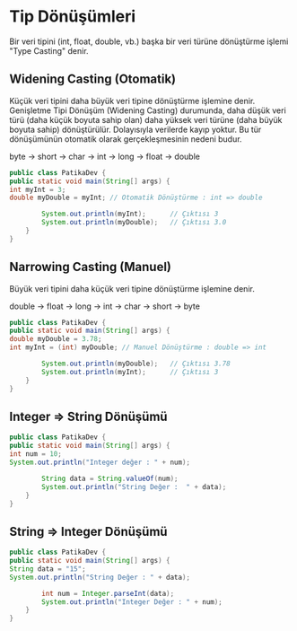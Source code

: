 # Tip Dönüşümleri

Bir veri tipini (int, float, double, vb.) başka bir veri türüne dönüştürme işlemi "Type Casting" denir.

## Widening Casting (Otomatik)

Küçük veri tipini daha büyük veri tipine dönüştürme işlemine denir. Genişletme Tipi Dönüşüm (Widening Casting) durumunda, daha düşük veri türü (daha küçük boyuta sahip olan) daha yüksek veri türüne (daha büyük boyuta sahip) dönüştürülür. Dolayısıyla verilerde kayıp yoktur. Bu tür dönüşümünün otomatik olarak gerçekleşmesinin nedeni budur.

byte -> short -> char -> int -> long -> float -> double

````java
public class PatikaDev {
public static void main(String[] args) {
int myInt = 3;
double myDouble = myInt; // Otomatik Dönüştürme : int => double

        System.out.println(myInt);      // Çıktısı 3
        System.out.println(myDouble);   // Çıktısı 3.0
    }
}
````

## Narrowing Casting (Manuel)

Büyük veri tipini daha küçük veri tipine dönüştürme işlemine denir.

double -> float -> long -> int -> char -> short -> byte

````java
public class PatikaDev {
public static void main(String[] args) {
double myDouble = 3.78;
int myInt = (int) myDouble; // Manuel Dönüştürme : double => int

        System.out.println(myDouble);   // Çıktısı 3.78
        System.out.println(myInt);      // Çıktısı 3
    }
}
````

## Integer => String Dönüşümü
````java
public class PatikaDev {
public static void main(String[] args) {
int num = 10;
System.out.println("Integer değer : " + num);

        String data = String.valueOf(num);
        System.out.println("String Değer :  " + data);
    }
}
````

## String => Integer Dönüşümü
````java
public class PatikaDev {
public static void main(String[] args) {
String data = "15";
System.out.println("String Değer : " + data);

        int num = Integer.parseInt(data);
        System.out.println("Integer Değer : " + num);
    }
}
````

